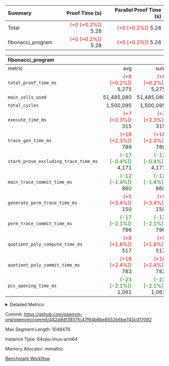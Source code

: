 | Summary | Proof Time (s) | Parallel Proof Time (s) |
|:---|---:|---:|
| Total | <span style='color: red'>(+0 [+0.2%])</span> 5.28 | <span style='color: red'>(+0 [+0.2%])</span> 5.28 |
| fibonacci_program | <span style='color: red'>(+0 [+0.2%])</span> 5.28 | <span style='color: red'>(+0 [+0.2%])</span> 5.28 |


| fibonacci_program |||||
|:---|---:|---:|---:|---:|
|metric|avg|sum|max|min|
| `total_proof_time_ms ` | <span style='color: red'>(+8 [+0.2%])</span> 5,275 | <span style='color: red'>(+8 [+0.2%])</span> 5,275 | <span style='color: red'>(+8 [+0.2%])</span> 5,275 | <span style='color: red'>(+8 [+0.2%])</span> 5,275 |
| `main_cells_used     ` |  51,485,080 |  51,485,080 |  51,485,080 |  51,485,080 |
| `total_cycles        ` |  1,500,095 |  1,500,095 |  1,500,095 |  1,500,095 |
| `execute_time_ms     ` | <span style='color: red'>(+7 [+2.3%])</span> 315 | <span style='color: red'>(+7 [+2.3%])</span> 315 | <span style='color: red'>(+7 [+2.3%])</span> 315 | <span style='color: red'>(+7 [+2.3%])</span> 315 |
| `trace_gen_time_ms   ` | <span style='color: red'>(+18 [+2.3%])</span> 789 | <span style='color: red'>(+18 [+2.3%])</span> 789 | <span style='color: red'>(+18 [+2.3%])</span> 789 | <span style='color: red'>(+18 [+2.3%])</span> 789 |
| `stark_prove_excluding_trace_time_ms` | <span style='color: green'>(-17 [-0.4%])</span> 4,171 | <span style='color: green'>(-17 [-0.4%])</span> 4,171 | <span style='color: green'>(-17 [-0.4%])</span> 4,171 | <span style='color: green'>(-17 [-0.4%])</span> 4,171 |
| `main_trace_commit_time_ms` | <span style='color: green'>(-12 [-1.4%])</span> 860 | <span style='color: green'>(-12 [-1.4%])</span> 860 | <span style='color: green'>(-12 [-1.4%])</span> 860 | <span style='color: green'>(-12 [-1.4%])</span> 860 |
| `generate_perm_trace_time_ms` | <span style='color: red'>(+5 [+3.4%])</span> 150 | <span style='color: red'>(+5 [+3.4%])</span> 150 | <span style='color: red'>(+5 [+3.4%])</span> 150 | <span style='color: red'>(+5 [+3.4%])</span> 150 |
| `perm_trace_commit_time_ms` | <span style='color: green'>(-17 [-2.1%])</span> 796 | <span style='color: green'>(-17 [-2.1%])</span> 796 | <span style='color: green'>(-17 [-2.1%])</span> 796 | <span style='color: green'>(-17 [-2.1%])</span> 796 |
| `quotient_poly_compute_time_ms` | <span style='color: red'>(+9 [+1.8%])</span> 517 | <span style='color: red'>(+9 [+1.8%])</span> 517 | <span style='color: red'>(+9 [+1.8%])</span> 517 | <span style='color: red'>(+9 [+1.8%])</span> 517 |
| `quotient_poly_commit_time_ms` | <span style='color: red'>(+18 [+2.4%])</span> 783 | <span style='color: red'>(+18 [+2.4%])</span> 783 | <span style='color: red'>(+18 [+2.4%])</span> 783 | <span style='color: red'>(+18 [+2.4%])</span> 783 |
| `pcs_opening_time_ms ` | <span style='color: green'>(-23 [-2.1%])</span> 1,061 | <span style='color: green'>(-23 [-2.1%])</span> 1,061 | <span style='color: green'>(-23 [-2.1%])</span> 1,061 | <span style='color: green'>(-23 [-2.1%])</span> 1,061 |



<details>
<summary>Detailed Metrics</summary>

| group | num_segments | keygen_time_ms | commit_exe_time_ms |
| --- | --- | --- | --- |
| fibonacci_program | 1 | 405 | 5 | 

| group | air_name | quotient_deg | interactions | constraints |
| --- | --- | --- | --- | --- |
| fibonacci_program | AccessAdapterAir<16> | 4 | 5 | 11 | 
| fibonacci_program | AccessAdapterAir<2> | 4 | 5 | 11 | 
| fibonacci_program | AccessAdapterAir<32> | 4 | 5 | 11 | 
| fibonacci_program | AccessAdapterAir<4> | 4 | 5 | 11 | 
| fibonacci_program | AccessAdapterAir<64> | 4 | 5 | 11 | 
| fibonacci_program | AccessAdapterAir<8> | 4 | 5 | 11 | 
| fibonacci_program | BitwiseOperationLookupAir<8> | 2 | 2 | 4 | 
| fibonacci_program | MemoryMerkleAir<8> | 4 | 4 | 38 | 
| fibonacci_program | PersistentBoundaryAir<8> | 4 | 3 | 5 | 
| fibonacci_program | PhantomAir | 4 | 3 | 4 | 
| fibonacci_program | Poseidon2PeripheryAir<BabyBearParameters>, 1> | 2 | 1 | 286 | 
| fibonacci_program | ProgramAir | 1 | 1 | 4 | 
| fibonacci_program | RangeTupleCheckerAir<2> | 1 | 1 | 4 | 
| fibonacci_program | Rv32HintStoreAir | 4 | 19 | 21 | 
| fibonacci_program | VariableRangeCheckerAir | 1 | 1 | 4 | 
| fibonacci_program | VmAirWrapper<Rv32BaseAluAdapterAir, BaseAluCoreAir<4, 8> | 4 | 19 | 30 | 
| fibonacci_program | VmAirWrapper<Rv32BaseAluAdapterAir, LessThanCoreAir<4, 8> | 4 | 17 | 35 | 
| fibonacci_program | VmAirWrapper<Rv32BaseAluAdapterAir, ShiftCoreAir<4, 8> | 4 | 23 | 84 | 
| fibonacci_program | VmAirWrapper<Rv32BranchAdapterAir, BranchEqualCoreAir<4> | 4 | 11 | 17 | 
| fibonacci_program | VmAirWrapper<Rv32BranchAdapterAir, BranchLessThanCoreAir<4, 8> | 4 | 13 | 32 | 
| fibonacci_program | VmAirWrapper<Rv32CondRdWriteAdapterAir, Rv32JalLuiCoreAir> | 4 | 10 | 15 | 
| fibonacci_program | VmAirWrapper<Rv32JalrAdapterAir, Rv32JalrCoreAir> | 4 | 16 | 16 | 
| fibonacci_program | VmAirWrapper<Rv32LoadStoreAdapterAir, LoadSignExtendCoreAir<4, 8> | 4 | 18 | 21 | 
| fibonacci_program | VmAirWrapper<Rv32LoadStoreAdapterAir, LoadStoreCoreAir<4> | 4 | 17 | 27 | 
| fibonacci_program | VmAirWrapper<Rv32MultAdapterAir, DivRemCoreAir<4, 8> | 4 | 25 | 72 | 
| fibonacci_program | VmAirWrapper<Rv32MultAdapterAir, MulHCoreAir<4, 8> | 4 | 24 | 23 | 
| fibonacci_program | VmAirWrapper<Rv32MultAdapterAir, MultiplicationCoreAir<4, 8> | 4 | 19 | 13 | 
| fibonacci_program | VmAirWrapper<Rv32RdWriteAdapterAir, Rv32AuipcCoreAir> | 4 | 11 | 12 | 
| fibonacci_program | VmConnectorAir | 4 | 3 | 8 | 

| group | air_name | segment | rows | prep_cols | perm_cols | main_cols | cells |
| --- | --- | --- | --- | --- | --- | --- | --- |
| fibonacci_program | AccessAdapterAir<8> | 0 | 32 |  | 12 | 17 | 928 | 
| fibonacci_program | BitwiseOperationLookupAir<8> | 0 | 65,536 | 3 | 8 | 2 | 655,360 | 
| fibonacci_program | MemoryMerkleAir<8> | 0 | 256 |  | 12 | 32 | 11,264 | 
| fibonacci_program | PersistentBoundaryAir<8> | 0 | 32 |  | 8 | 20 | 896 | 
| fibonacci_program | PhantomAir | 0 | 2 |  | 8 | 6 | 28 | 
| fibonacci_program | Poseidon2PeripheryAir<BabyBearParameters>, 1> | 0 | 256 |  | 8 | 300 | 78,848 | 
| fibonacci_program | ProgramAir | 0 | 4,096 |  | 8 | 10 | 73,728 | 
| fibonacci_program | RangeTupleCheckerAir<2> | 0 | 524,288 | 2 | 8 | 1 | 4,718,592 | 
| fibonacci_program | Rv32HintStoreAir | 0 | 4 |  | 24 | 32 | 224 | 
| fibonacci_program | VariableRangeCheckerAir | 0 | 262,144 | 2 | 8 | 1 | 2,359,296 | 
| fibonacci_program | VmAirWrapper<Rv32BaseAluAdapterAir, BaseAluCoreAir<4, 8> | 0 | 1,048,576 |  | 28 | 36 | 67,108,864 | 
| fibonacci_program | VmAirWrapper<Rv32BaseAluAdapterAir, LessThanCoreAir<4, 8> | 0 | 524,288 |  | 24 | 37 | 31,981,568 | 
| fibonacci_program | VmAirWrapper<Rv32BranchAdapterAir, BranchEqualCoreAir<4> | 0 | 262,144 |  | 16 | 26 | 11,010,048 | 
| fibonacci_program | VmAirWrapper<Rv32BranchAdapterAir, BranchLessThanCoreAir<4, 8> | 0 | 4 |  | 20 | 32 | 208 | 
| fibonacci_program | VmAirWrapper<Rv32CondRdWriteAdapterAir, Rv32JalLuiCoreAir> | 0 | 131,072 |  | 16 | 18 | 4,456,448 | 
| fibonacci_program | VmAirWrapper<Rv32JalrAdapterAir, Rv32JalrCoreAir> | 0 | 16 |  | 20 | 28 | 768 | 
| fibonacci_program | VmAirWrapper<Rv32LoadStoreAdapterAir, LoadStoreCoreAir<4> | 0 | 16 |  | 28 | 40 | 1,088 | 
| fibonacci_program | VmAirWrapper<Rv32RdWriteAdapterAir, Rv32AuipcCoreAir> | 0 | 8 |  | 16 | 21 | 296 | 
| fibonacci_program | VmConnectorAir | 0 | 2 | 1 | 8 | 4 | 24 | 

| group | segment | trace_gen_time_ms | total_proof_time_ms | total_cycles | total_cells | stark_prove_excluding_trace_time_ms | quotient_poly_compute_time_ms | quotient_poly_commit_time_ms | perm_trace_commit_time_ms | pcs_opening_time_ms | main_trace_commit_time_ms | main_cells_used | generate_perm_trace_time_ms | execute_time_ms |
| --- | --- | --- | --- | --- | --- | --- | --- | --- | --- | --- | --- | --- | --- | --- |
| fibonacci_program | 0 | 789 | 5,275 | 1,500,095 | 122,458,476 | 4,171 | 517 | 783 | 796 | 1,061 | 860 | 51,485,080 | 150 | 315 | 

</details>


Commit: https://github.com/openvm-org/openvm/commit/442a9df3937fc47f64b6be8552b6be743c017092

Max Segment Length: 1048476

Instance Type: 64cpu-linux-arm64

Memory Allocator: mimalloc

[Benchmark Workflow](https://github.com/openvm-org/openvm/actions/runs/13019731122)
